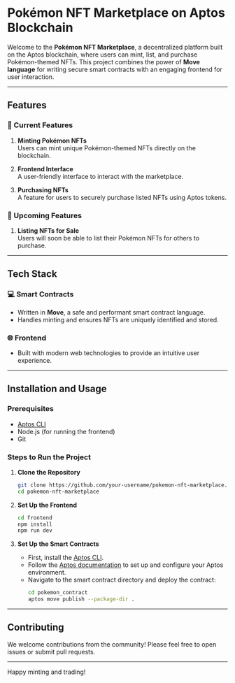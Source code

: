 # Pokémon NFT Marketplace on Aptos Blockchain

Welcome to the **Pokémon NFT Marketplace**, a decentralized platform built on the Aptos blockchain, where users can mint, list, and purchase Pokémon-themed NFTs. This project combines the power of **Move language** for writing secure smart contracts with an engaging frontend for user interaction.

---

## Features

### 🚀 Current Features
1. **Minting Pokémon NFTs**  
   Users can mint unique Pokémon-themed NFTs directly on the blockchain.
   
2. **Frontend Interface**  
   A user-friendly interface to interact with the marketplace.

3. **Purchasing NFTs**  
   A feature for users to securely purchase listed NFTs using Aptos tokens.

### 🌟 Upcoming Features
1. **Listing NFTs for Sale**  
   Users will soon be able to list their Pokémon NFTs for others to purchase.
   
---

## Tech Stack

### 💻 Smart Contracts
- Written in **Move**, a safe and performant smart contract language.  
- Handles minting and ensures NFTs are uniquely identified and stored.

### 🌐 Frontend
- Built with modern web technologies to provide an intuitive user experience.

---

## Installation and Usage

### Prerequisites
- [Aptos CLI](https://aptos.dev/cli-tools/aptos-cli-tool/)
- Node.js (for running the frontend)
- Git

### Steps to Run the Project

1. **Clone the Repository**  
   ```bash
   git clone https://github.com/your-username/pokemon-nft-marketplace.git
   cd pokemon-nft-marketplace
   ```

2. **Set Up the Frontend**  
   ```bash
   cd frontend
   npm install
   npm run dev
   ```

3. **Set Up the Smart Contracts**  
   - First, install the [Aptos CLI](https://aptos.dev/cli-tools/aptos-cli-tool/).
   - Follow the [Aptos documentation](https://aptos.dev/cli-tools/aptos-cli-tool/#installing-the-aptos-cli) to set up and configure your Aptos environment.
   - Navigate to the smart contract directory and deploy the contract:
     ```bash
     cd pokemon_contract
     aptos move publish --package-dir .
     ```

---

## Contributing
We welcome contributions from the community! Please feel free to open issues or submit pull requests.

---


Happy minting and trading!
